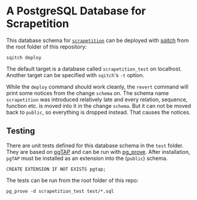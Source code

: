 # A PostgreSQL Database for Scrapetition

This database schema for
[`scrapetition`](https://github.com/lueck/scrapetition) can be
deployed with [sqitch](https://sqitch.org/) from the root folder of
this repository:

	sqitch deploy

The default target is a database called `scrapetition_test` on
localhost. Another target can be specified with `sqitch`'s `-t`
option.

While the `deploy` command should work cleanly, the `revert` command
will print some notices from the change `schema` on. The schema name
`scrapetition` was introduced relatively late and every relation,
sequence, function etc. is moved into it in the change `schema`. But
it can not be moved back to `public`, so everything is dropped
instead. That causes the notices.

## Testing

There are unit tests defined for this database schema in the `test`
folder.  They are based on [pgTAP](https://pgtap.org/) and can be run
with [pg_prove](https://pgtap.org/pg_prove.html).  After installation,
`pgTAP` must be installed as an extension into the (`public`) schema.

	CREATE EXTENSION IF NOT EXISTS pgtap;

The tests can be run from the root folder of this repo:

	pg_prove -d scrapetition_test test/*.sql

